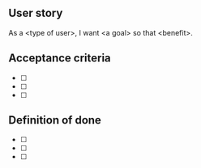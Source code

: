## User story
As a \<type of user\>, I want \<a goal\> so that \<benefit\>. 
  
## Acceptance criteria
- [ ]
- [ ]
- [ ]

## Definition of done
- [ ]
- [ ]
- [ ]
